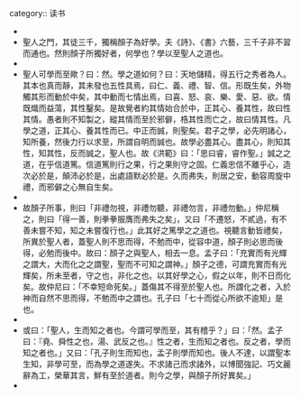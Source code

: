 category:: 读书

-
- 聖人之門，其徒三千，獨稱顏子為好學。夫《詩》、《書》六藝，三千子非不習而通也。然則顏子所獨好者，何學也？學以至聖人之道也。
-
- 聖人可學而至歟？曰：然。學之道如何？曰：天地儲精，得五行之秀者為人。其本也真而靜，其未發也五性具焉，曰仁、義、禮、智、信。形既生矣，外物觸其形而動於中矣，其中動而七情出焉，曰喜、怒、哀、樂、愛、惡、欲。情既熾而益蕩，其性鑿矣。是故覺者約其情始合於中，正其心、養其性，故曰性其情。愚者則不知製之，縱其情而至於邪僻，梏其性而亡之，故曰情其性。凡學之道，正其心、養其性而已。中正而誠，則聖矣。君子之學，必先明諸心，知所養，然後力行以求至，所謂自明而誠也。故學必盡其心。盡其心，則知其性，知其性，反而誠之，聖人也。故《洪範》曰：「思曰睿，睿作聖。」誠之之道，在乎信道篤。信道篤則行之果，行之果則守之固。仁義忠信不離乎心，造次必於是，顛沛必於是，出處語默必於是。久而弗失，則居之安，動容周旋中禮，而邪僻之心無自生矣。
-
- 故顏子所事，則曰「非禮勿視，非禮勿聽，非禮勿言，非禮勿動。」仲尼稱之，則曰「得一善，則拳拳服膺而弗失之矣」，又曰「不遷怒，不貳過，有不善未嘗不知，知之未嘗復行也。」此其好之篤學之之道也。視聽言動皆禮矣，所異於聖人者，蓋聖人則不思而得，不勉而中，從容中道，顏子則必思而後得，必勉而後中。故曰：顏子之與聖人，相去一息。孟子曰：「充實而有光輝之謂大，大而化之之謂聖，聖而不可知之謂神。」顏子之德，可謂充實而有光輝矣，所未至者，守之也，非化之也。以其好學之心，假之以年，則不日而化矣。故仲尼曰：「不幸短命死矣。」蓋傷其不得至於聖人也。所謂化之者，入於神而自然不思而得，不勉而中之謂也。孔子曰「七十而從心所欲不逾矩」是也。
-
- 或曰：「聖人，生而知之者也。今謂可學而至，其有稽乎？」曰：「然。孟子曰：『堯、舜性之也，湯、武反之也。』性之者，生而知之者也。反之者，學而知之者也。」又曰：「孔子則生而知也，孟子則學而知也。後人不達，以謂聖本生知，非學可至，而為學之道遂失。不求諸己而求諸外，以博聞強記、巧文麗辭為工，榮華其言，鮮有至於道者。則今之學，與顏子所好異矣。」
-